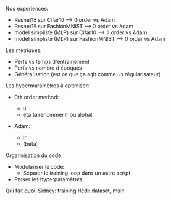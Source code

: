 Nos experiences:
 - Resnet18 sur Cifar10 --> 0 order vs Adam
 - Resnet18 sur FashionMNIST --> 0 order vs Adam
 - model simpliste (MLP) sur Cifar10 --> 0 order vs Adam
 - model simpliste (MLP) sur FashionMNIST --> 0 order vs Adam


Les métriques:
 - Perfs vs temps d'entrainement
 - Perfs vs nombre d'époques
 - Généralisation (est ce que ça agit comme un régularisateur)


Les hypermaramètres à optimiser:
 - 0th order method:
    - u
    - eta (à renommer lr ou alpha)

 - Adam:
    - lr
    - (beta)


Organnisation du code:
 - Modulariser le code:
    - Séparer le training loop dans un autre script
 - Parser les hyperparamètres


Qui fait quoi:
    Sidney: training
    Hédi: dataset, main
